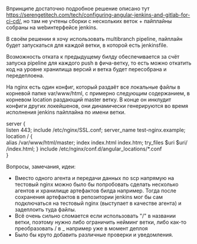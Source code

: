 Впринципе достаточно подробное решение описано тут https://serengetitech.com/tech/configuring-angular-jenkins-and-gitlab-for-ci-cd/, но там не учтены сборки с нескольких веток + пайплайны собраны на webинтерфейсе jenkins.

В своём решении я хочу использовать multibranch pipeline, пайплайн будет запускаться для каждой ветки, в которой есть jenkinsfile.

Возможность отката к предыдущему билду обеспечивается за счёт запуска pipeline для каждого push в фича-ветку, то есть можно откатить код на уровне хранилища версий и ветка будет пересобрана и передеплоена. 

На nginx есть один конфиг, который раздаёт все локальные файлы в корневой папке var/www/html, с примерно следующим содержанием, в корневом location раздающий master ветку. В конце он инклудит конфиги других локейшенов, они динамически генерируются во время исполнения jenkins пайплайна по имени ветки.

server {  
    listen 443;
    include    /etc/nginx/SSL.conf;
    server_name test-nginx.example;
    location / {  
        alias /var/www/html/master;
        index index.html index.htm;
        try_files $uri $uri/ /index.html;
        }
    include /etc/nginx/conf.d/angular_locations/*.conf     
    }


Вопросы, замечания, идеи:
- Вместо одного агента и передачи данных по scp напрямую на тестовый nginx можно было бы попробовать сделать несколько агентов и хранилище артефактов билда например. Тогда после сохранения артефактов в репозитории jenkins мог бы сам подключаться на тестовый nginx (выступает в качестве агента) и задеплоить туда файлы.
- Всё очень сильно сломается если использовать "/" в названии ветки, поэтому нужно либо ограничить нейминг ветки, либо как-то преобразовать / в _ например уже в момент деплоя
- Было бы круто добавить различные проверки и уведомления.